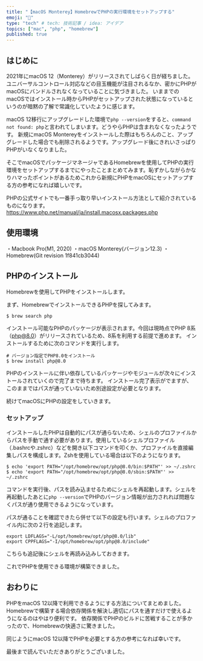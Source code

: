 ```yaml
---
title: "【macOS Monterey】HomebrewでPHPの実行環境をセットアップする"
emoji: "🐘"
type: "tech" # tech: 技術記事 / idea: アイデア
topics: ["mac", "php", "homebrew"]
published: true
---
```


## はじめに

2021年にmacOS 12（Monterey）がリリースされてしばらく日が経ちました。ユニバーサルコントロール対応などの目玉機能が注目されるなか、密かにPHPがmacOSにバンドルされなくなっていることに気づきました。
いままでのmacOSではインストール時からPHPがセットアップされた状態になっているというのが暗黙の了解で常識化していたように感じます。

macOS 12移行にアップグレードした環境で`php --version`をすると、`command not found: php`と言われてしまいます。どうやらPHPは含まれなくなったようです。
新規にmacOS Montereyをインストールした際はもちろんのこと、アップグレードした場合でも削除されるようです。アップグレード後にきれいさっぱりPHPがいなくなりました。

そこでmacOSでパッケージマネージャであるHomebrewを使用してPHPの実行環境をセットアップするまでにやったことまとめてみます。恥ずかしながらかなりハマったポイントがあるためこれから新規にPHPをmacOSにセットアップする方の参考になれば嬉しいです。

PHPの公式サイトでも一番手っ取り早いインストール方法として紹介されているものになります。
https://www.php.net/manual/ja/install.macosx.packages.php

## 使用環境

・Macbook Pro(M1, 2020)
・macOS Monterey(バージョン12.3)
・Homebrew(Git revision 1f841cb3044)

## PHPのインストール

Homebrewを使用してPHPをインストールします。

まず、HomebrewでインストールできるPHPを探してみます。

```shell
$ brew search php
```

インストール可能なPHPのパッケージが表示されます。今回は現時点でPHP 8系（php@8.0）がリリースされているため、8系を利用する前提で進めます。
インストールするために次のコマンドを実行します。

```shell
# バージョン指定でPHP8.0をインストール
$ brew install php@8.0
```

PHPのインストールに伴い依存しているパッケージやモジュールが次々にインストールされていくので完了まで待ちます。
インストール完了表示がでますが、このままではパスが通っていないため別途設定が必要となります。

続けてmacOSにPHPの設定をしていきます。

### セットアップ

インストールしたPHPは自動的にパスが通らないため、シェルのプロファイルからパスを手動で通す必要があります。使用しているシェルプロファイル（.bashrcや.zshrc）などを開き以下コマンドを叩くか、プロファイルを直接編集しパスを構成します。Zshを使用している場合は以下のようになります。

```shell
$ echo 'export PATH="/opt/homebrew/opt/php@8.0/bin:$PATH"' >> ~/.zshrc
$ echo 'export PATH="/opt/homebrew/opt/php@8.0/sbin:$PATH"' >> ~/.zshrc
```

コマンドを実行後、パスを読み込ませるためにシェルを再起動します。シェルを再起動したあとに`php --version`でPHPのバージョン情報が出力されれば問題なくパスが通り使用できるようになっています。

パスが通ることを確認できたら併せて以下の設定も行います。シェルのプロファイル内に次の２行を追記します。

```shell:.zshrc
export LDFLAGS="-L/opt/homebrew/opt/php@8.0/lib"
export CPPFLAGS="-I/opt/homebrew/opt/php@8.0/include"
```

こちらも追記後にシェルを再読み込みしておきます。

これでPHPを使用できる環境が構築できました。

## おわりに

PHPをmacOS 12以降で利用できるようにする方法についてまとめました。Homebrewで構築する場合依存関係を解決し適切にパスを通すだけで使えるようになるのはやはり便利です。
依存関係でPHPのビルドに苦戦することが多かったので、Homebrewの快適さに驚きました。

同じようにmacOS 12以降でPHPを必要とする方の参考になれば幸いです。

最後まで読んでいただきありがとうございました。
